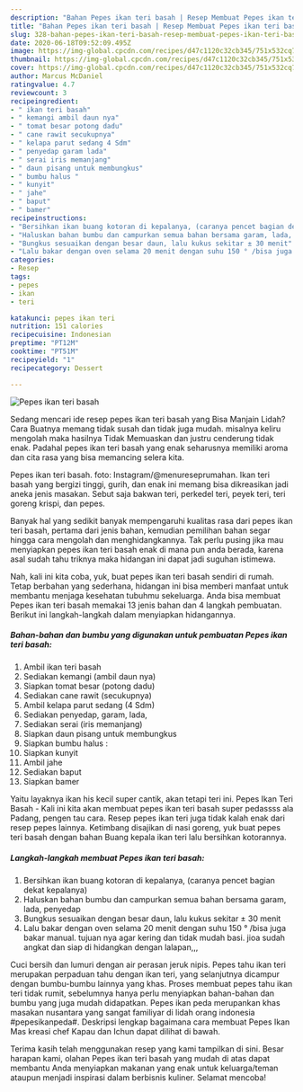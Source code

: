 ```yaml
---
description: "Bahan Pepes ikan teri basah | Resep Membuat Pepes ikan teri basah Yang Bikin Ngiler"
title: "Bahan Pepes ikan teri basah | Resep Membuat Pepes ikan teri basah Yang Bikin Ngiler"
slug: 328-bahan-pepes-ikan-teri-basah-resep-membuat-pepes-ikan-teri-basah-yang-bikin-ngiler
date: 2020-06-18T09:52:09.495Z
image: https://img-global.cpcdn.com/recipes/d47c1120c32cb345/751x532cq70/pepes-ikan-teri-basah-foto-resep-utama.jpg
thumbnail: https://img-global.cpcdn.com/recipes/d47c1120c32cb345/751x532cq70/pepes-ikan-teri-basah-foto-resep-utama.jpg
cover: https://img-global.cpcdn.com/recipes/d47c1120c32cb345/751x532cq70/pepes-ikan-teri-basah-foto-resep-utama.jpg
author: Marcus McDaniel
ratingvalue: 4.7
reviewcount: 3
recipeingredient:
- " ikan teri basah"
- " kemangi ambil daun nya"
- " tomat besar potong dadu"
- " cane rawit secukupnya"
- " kelapa parut sedang 4 Sdm"
- " penyedap garam lada"
- " serai iris memanjang"
- " daun pisang untuk membungkus"
- " bumbu halus "
- " kunyit"
- " jahe"
- " baput"
- " bamer"
recipeinstructions:
- "Bersihkan ikan buang kotoran di kepalanya, (caranya pencet bagian dekat kepalanya)"
- "Haluskan bahan bumbu dan campurkan semua bahan bersama garam, lada, penyedap"
- "Bungkus sesuaikan dengan besar daun, lalu kukus sekitar ± 30 menit"
- "Lalu bakar dengan oven selama 20 menit dengan suhu 150 ° /bisa juga bakar manual. tujuan nya agar kering dan tidak mudah basi. jioa sudah angkat dan siap di hidangkan dengan lalapan,,,"
categories:
- Resep
tags:
- pepes
- ikan
- teri

katakunci: pepes ikan teri 
nutrition: 151 calories
recipecuisine: Indonesian
preptime: "PT12M"
cooktime: "PT51M"
recipeyield: "1"
recipecategory: Dessert

---
```



![Pepes ikan teri basah](https://img-global.cpcdn.com/recipes/d47c1120c32cb345/751x532cq70/pepes-ikan-teri-basah-foto-resep-utama.jpg)

Sedang mencari ide resep pepes ikan teri basah yang Bisa Manjain Lidah? Cara Buatnya memang tidak susah dan tidak juga mudah. misalnya keliru mengolah maka hasilnya Tidak Memuaskan dan justru cenderung tidak enak. Padahal pepes ikan teri basah yang enak seharusnya memiliki aroma dan cita rasa yang bisa memancing selera kita.

Pepes ikan teri basah. foto: Instagram/@menureseprumahan. Ikan teri basah yang bergizi tinggi, gurih, dan enak ini memang bisa dikreasikan jadi aneka jenis masakan. Sebut saja bakwan teri, perkedel teri, peyek teri, teri goreng krispi, dan pepes.

Banyak hal yang sedikit banyak mempengaruhi kualitas rasa dari pepes ikan teri basah, pertama dari jenis bahan, kemudian pemilihan bahan segar hingga cara mengolah dan menghidangkannya. Tak perlu pusing jika mau menyiapkan pepes ikan teri basah enak di mana pun anda berada, karena asal sudah tahu triknya maka hidangan ini dapat jadi suguhan istimewa.


Nah, kali ini kita coba, yuk, buat pepes ikan teri basah sendiri di rumah. Tetap berbahan yang sederhana, hidangan ini bisa memberi manfaat untuk membantu menjaga kesehatan tubuhmu sekeluarga. Anda bisa membuat Pepes ikan teri basah memakai 13 jenis bahan dan 4 langkah pembuatan. Berikut ini langkah-langkah dalam menyiapkan hidangannya.

<!--inarticleads1-->

##### Bahan-bahan dan bumbu yang digunakan untuk pembuatan Pepes ikan teri basah:

1. Ambil  ikan teri basah
1. Sediakan  kemangi (ambil daun nya)
1. Siapkan  tomat besar (potong dadu)
1. Sediakan  cane rawit (secukupnya)
1. Ambil  kelapa parut sedang (4 Sdm)
1. Sediakan  penyedap, garam, lada,
1. Sediakan  serai (iris memanjang)
1. Siapkan  daun pisang untuk membungkus
1. Siapkan  bumbu halus :
1. Siapkan  kunyit
1. Ambil  jahe
1. Sediakan  baput
1. Siapkan  bamer


Yaitu layaknya ikan his kecil super cantik, akan tetapi teri ini. Pepes Ikan Teri Basah - Kali ini kita akan membuat pepes ikan teri basah super pedassss ala Padang, pengen tau cara. Resep pepes ikan teri juga tidak kalah enak dari resep pepes lainnya. Ketimbang disajikan di nasi goreng, yuk buat pepes teri basah dengan bahan Buang kepala ikan teri lalu bersihkan kotorannya. 

<!--inarticleads2-->

##### Langkah-langkah membuat Pepes ikan teri basah:

1. Bersihkan ikan buang kotoran di kepalanya, (caranya pencet bagian dekat kepalanya)
1. Haluskan bahan bumbu dan campurkan semua bahan bersama garam, lada, penyedap
1. Bungkus sesuaikan dengan besar daun, lalu kukus sekitar ± 30 menit
1. Lalu bakar dengan oven selama 20 menit dengan suhu 150 ° /bisa juga bakar manual. tujuan nya agar kering dan tidak mudah basi. jioa sudah angkat dan siap di hidangkan dengan lalapan,,,


Cuci bersih dan lumuri dengan air perasan jeruk nipis. Pepes tahu ikan teri merupakan perpaduan tahu dengan ikan teri, yang selanjutnya dicampur dengan bumbu-bumbu lainnya yang khas. Proses membuat pepes tahu ikan teri tidak rumit, sebelumnya hanya perlu menyiapkan bahan-bahan dan bumbu yang juga mudah didapatkan. Pepes ikan peda merupankan khas masakan nusantara yang sangat familiyar di lidah orang indonesia #pepesikanpeda#. Deskripsi lengkap bagaimana cara membuat Pepes Ikan Mas kreasi chef Kapau dan Ichun dapat dilihat di bawah. 

Terima kasih telah menggunakan resep yang kami tampilkan di sini. Besar harapan kami, olahan Pepes ikan teri basah yang mudah di atas dapat membantu Anda menyiapkan makanan yang enak untuk keluarga/teman ataupun menjadi inspirasi dalam berbisnis kuliner. Selamat mencoba!
